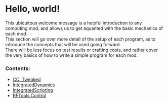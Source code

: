 # Hello, world!

This ubiquitous welcome message is a helpful introduction to any computing mod, and allows us to get aquanted with the basic mechanics of each mod.  
This section will go over more detail of the setup of each program, as to introduce the concepts that will be used going forward.  
There will be less focus on test results or crafting costs, and rather cover the very basics of how to write a simple program for each mod.  

### Contents:  
- [CC: Tweaked]()  
- [IntegratedDynamics]()  
- [IntegratedScripting]()  
- [RFTools Control]()  

